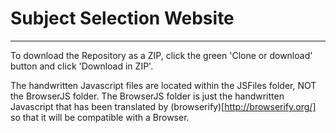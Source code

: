 # Subject Selection Website

***

To download the Repository as a ZIP, click the green 'Clone or download' button and click 'Download in ZIP'.

The handwritten Javascript files are located within the JSFiles folder, NOT the BrowserJS folder. The BrowserJS folder is just the handwritten Javascript that has been translated by (browserify)[http://browserify.org/] so that it will be compatible with a Browser.